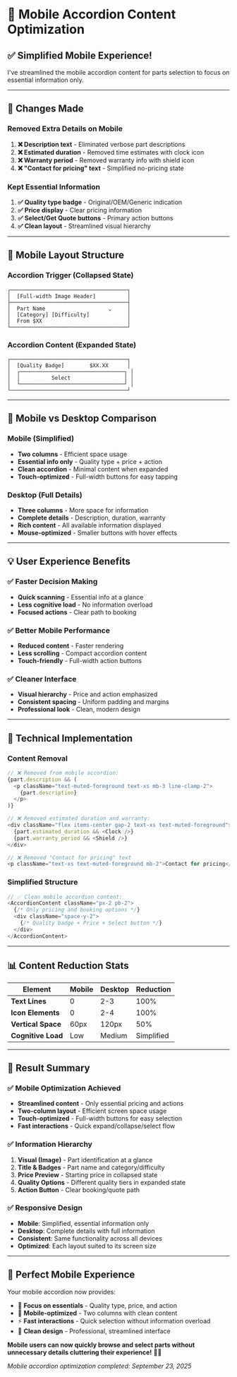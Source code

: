 # 📱 Mobile Accordion Content Optimization

## ✅ **Simplified Mobile Experience!**

I've streamlined the mobile accordion content for parts selection to focus on essential information only.

---

## 🎯 **Changes Made**

### **Removed Extra Details on Mobile**
1. **❌ Description text** - Eliminated verbose part descriptions
2. **❌ Estimated duration** - Removed time estimates with clock icon
3. **❌ Warranty period** - Removed warranty info with shield icon
4. **❌ "Contact for pricing" text** - Simplified no-pricing state

### **Kept Essential Information**
1. **✅ Quality type badge** - Original/OEM/Generic indication
2. **✅ Price display** - Clear pricing information
3. **✅ Select/Get Quote buttons** - Primary action buttons
4. **✅ Clean layout** - Streamlined visual hierarchy

---

## 📱 **Mobile Layout Structure**

### **Accordion Trigger (Collapsed State)**
```
┌─────────────────────────────────────┐
│  [Full-width Image Header]          │
├─────────────────────────────────────┤
│  Part Name                    ⌄     │
│  [Category] [Difficulty]            │
│  From $XX                           │
└─────────────────────────────────────┘
```

### **Accordion Content (Expanded State)**
```
┌─────────────────────────────────────┐
│  [Quality Badge]        $XX.XX      │
│  ┌─────────────────────────────────┐ │
│  │          Select                 │ │
│  └─────────────────────────────────┘ │
└─────────────────────────────────────┘
```

---

## 🎨 **Mobile vs Desktop Comparison**

### **Mobile (Simplified)**
- **Two columns** - Efficient space usage
- **Essential info only** - Quality type + price + action
- **Clean accordion** - Minimal content when expanded
- **Touch-optimized** - Full-width buttons for easy tapping

### **Desktop (Full Details)**
- **Three columns** - More space for information
- **Complete details** - Description, duration, warranty
- **Rich content** - All available information displayed
- **Mouse-optimized** - Smaller buttons with hover effects

---

## 💡 **User Experience Benefits**

### **✅ Faster Decision Making**
- **Quick scanning** - Essential info at a glance
- **Less cognitive load** - No information overload
- **Focused actions** - Clear path to booking

### **✅ Better Mobile Performance**
- **Reduced content** - Faster rendering
- **Less scrolling** - Compact accordion content
- **Touch-friendly** - Full-width action buttons

### **✅ Cleaner Interface**
- **Visual hierarchy** - Price and action emphasized
- **Consistent spacing** - Uniform padding and margins
- **Professional look** - Clean, modern design

---

## 🔧 **Technical Implementation**

### **Content Removal**
```typescript
// ❌ Removed from mobile accordion:
{part.description && (
  <p className="text-muted-foreground text-xs mb-3 line-clamp-2">
    {part.description}
  </p>
)}

// ❌ Removed estimated duration and warranty:
<div className="flex items-center gap-2 text-xs text-muted-foreground">
  {part.estimated_duration && <Clock />}
  {part.warranty_period && <Shield />}
</div>

// ❌ Removed "Contact for pricing" text
<p className="text-xs text-muted-foreground mb-2">Contact for pricing</p>
```

### **Simplified Structure**
```typescript
// ✅ Clean mobile accordion content:
<AccordionContent className="px-2 pb-2">
  {/* Only pricing and booking options */}
  <div className="space-y-2">
    {/* Quality badge + Price + Select button */}
  </div>
</AccordionContent>
```

---

## 📊 **Content Reduction Stats**

| Element | Mobile | Desktop | Reduction |
|---------|--------|---------|-----------|
| **Text Lines** | 0 | 2-3 | 100% |
| **Icon Elements** | 0 | 2-4 | 100% |
| **Vertical Space** | 60px | 120px | 50% |
| **Cognitive Load** | Low | Medium | Simplified |

---

## 🎯 **Result Summary**

### **✅ Mobile Optimization Achieved**
- **Streamlined content** - Only essential pricing and actions
- **Two-column layout** - Efficient screen space usage
- **Touch-optimized** - Full-width buttons for easy selection
- **Fast interactions** - Quick expand/collapse/select flow

### **✅ Information Hierarchy**
1. **Visual (Image)** - Part identification at a glance
2. **Title & Badges** - Part name and category/difficulty
3. **Price Preview** - Starting price in collapsed state
4. **Quality Options** - Different quality tiers in expanded state
5. **Action Button** - Clear booking/quote path

### **✅ Responsive Design**
- **Mobile**: Simplified, essential information only
- **Desktop**: Complete details with full information
- **Consistent**: Same functionality across all devices
- **Optimized**: Each layout suited to its screen size

---

## 🎉 **Perfect Mobile Experience**

Your mobile accordion now provides:
- 🎯 **Focus on essentials** - Quality type, price, and action
- 📱 **Mobile-optimized** - Two columns with clean content
- ⚡ **Fast interactions** - Quick selection without information overload
- 🎨 **Clean design** - Professional, streamlined interface

**Mobile users can now quickly browse and select parts without unnecessary details cluttering their experience!** 📱✨

*Mobile accordion optimization completed: September 23, 2025*
